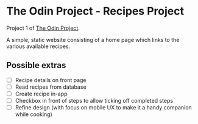 # The Odin Project - Recipes Project

Project 1 of [The Odin Project](https://www.theodinproject.com).

A simple, static website consisting of a home page which links to the various available recipes.

## Possible extras

-   [ ] Recipe details on front page
-   [ ] Read recipes from database
-   [ ] Create recipe in-app
-   [ ] Checkbox in front of steps to allow ticking off completed steps
-   [ ] Refine design (with focus on mobile UX to make it a handy companion while cooking)

